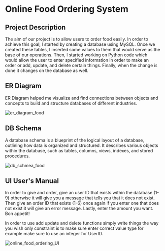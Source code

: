 # Online Food Ordering System

## Project Description
The aim of our project is to allow users to order food easily. In order to achieve this goal, I started by creating a database using MySQL. Once we created these tables, I inserted some values to them that would serve as the base of our operations. Then, I started working on Python code which would allow the user to enter specified information in order to make an order or add, update, and delete certain things. Finally, when the change is done it changes on the database as well.

## ER Diagram
ER Diagram helped me visualize and find connections between objects and concepts to build and structure databases of different industries.

![er_diagram_food](https://github.com/BasarOgur/OnlineFoodOrderingSystem/assets/88591728/281fcd3c-3a42-4c05-ba22-3e42218eaea7)

## DB Schema
A database schema is a blueprint of the logical layout of a database, outlining how data is organized and structured. It describes various objects within the database, such as tables, columns, views, indexes, and stored procedures.

![db_schmea_food](https://github.com/BasarOgur/OnlineFoodOrderingSystem/assets/88591728/86268020-80a7-4dad-875c-95bd9445d6b3)

## UI User's Manual
In order to give and order, give an user ID that exists within the database (1-9) otherwise it will give you a message that tells you that it does not exist. Then give an order ID that exists (1-6) once again if you enter one that does not exist it will give an error message. Lastly, enter the amount you want. Bon appetit!

In order to use add update and delete functions simply write things the way you wish only constraint is to make sure enter correct value type for example make sure to use an integer for UserID.

![online_food_ordering_UI](https://github.com/BasarOgur/OnlineFoodOrderingSystem/assets/88591728/310473af-ff8a-4531-b894-adc828587890)





